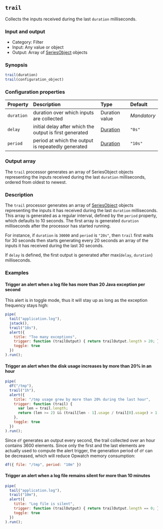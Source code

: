 ## `trail`

Collects the inputs received during the last `duration` milliseconds.

### Input and output

* Category: Filter
* Input: Any value or object
* Output: Array of [SeriesObject](../programming.md#seriesobject) objects

### Synopsis

```js
trail(duration)
trail(configuration_object)
```

### Configuration properties

| Property | Description | Type | Default |
| :--- | :--- | :--- | :--- |
| `duration` | duration over which inputs are collected | Duration value | *Mandatory* |
| `delay` | initial delay after which the output is first generated | [Duration](../programming.md#Durations) | `"0s"` |
| `period` | period at which the output is repeatedly generated | [Duration](../programming.md#Durations) | `"10s"` |
 
### Output array
 
The `trail` processor generates an array of SeriesObject objects representing the inputs received during
the last `duration` milliseconds, ordered from oldest to newest.

### Description

The `trail` processor generates an array of [SeriesObject](../programming.md#seriesobject) objects representing the inputs it has received
during the last `duration` milliseconds. This array is generated as a regular interval, defined by the `period`
property, which defaults to 10 seconds. The first array is generated `duration` milliseconds after the processor 
has started running. 
 
For instance, if `duration` is `30000` and `period` is `"20s"`, then `trail` first waits for 30 seconds then
starts generating every 20 seconds an array of the inputs it has received during the last 30 seconds.
 
If `delay` is defined, the first output is generated after max(`delay`, `duration`) milliseconds.
 
### Examples

<!-- example-begin -->
#### Trigger an alert when a log file has more than 20 Java exception per second

This alert is in toggle mode, thus it will stay up as long as the exception frequency stays high:

```js
pipe(
  tail("application.log"),
  jstack(),
  trail("10s"),
  alert({
    title: "Too many exceptions",
    trigger: function (trailOutput) { return trailOutput.length > 20; },
    toggle: true
  })
).run();
```
<!-- example-end -->

<!-- example-begin -->
#### Trigger an alert when the disk usage increases by more than 20% in an hour

```js
pipe(
  df("/tmp"),
  trail("1h"),
  alert({
    title: "/tmp usage grew by more than 20% during the last hour",
    trigger: function (trail) { 
      var len = trail.length;
      return (len >= 2) && (trail[len - 1].usage / trail[0].usage) > 1.2; 
    },
    toggle: true
  })
).run();
```

Since `df` generates an output every second, the trail collected over an hour contains 3600
elements. Since only the first and the last elements are actually used to compute the alert trigger, the generation
period of `df` can be decreased, which will reduce Opwatch memory consumption:

```js
df({ file: "/tmp", period: "10m" })
```
<!-- example-end -->

<!-- example-begin -->
#### Trigger an alert when a log file remains silent for more than 10 minutes

```js
pipe(
  tail("application.log"),
  trail("10m"),
  alert({
    title: "Log file is silent",
    trigger: function (trailOutput) { return trailOutput.length == 0; },
    toggle: true
  })
).run();
```
<!-- example-end -->
